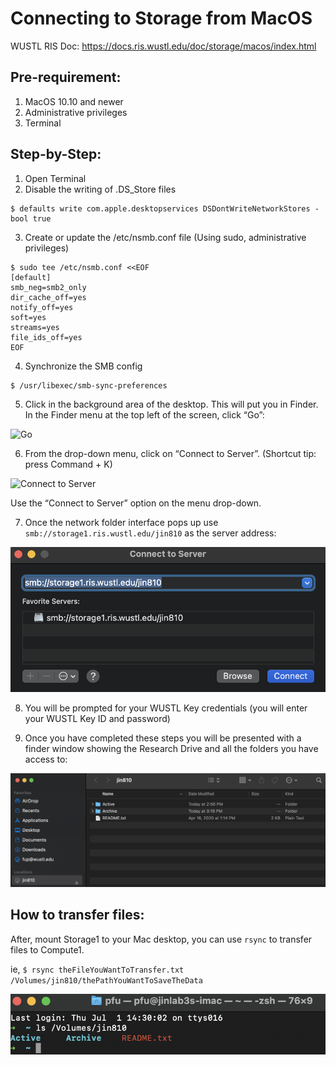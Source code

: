 # Connecting to Storage from MacOS

WUSTL RIS Doc: https://docs.ris.wustl.edu/doc/storage/macos/index.html

## Pre-requirement:

1. MacOS 10.10 and newer
2. Administrative privileges
3. Terminal

## Step-by-Step:

1. Open Terminal
2. Disable the writing of .DS_Store files

```
$ defaults write com.apple.desktopservices DSDontWriteNetworkStores -bool true
```

3. Create or update the /etc/nsmb.conf file (Using sudo, administrative privileges)

```
$ sudo tee /etc/nsmb.conf <<EOF
[default]
smb_neg=smb2_only
dir_cache_off=yes
notify_off=yes
soft=yes
streams=yes
file_ids_off=yes
EOF
```

4. Synchronize the SMB config

```
$ /usr/libexec/smb-sync-preferences
```

5. Click in the background area of the desktop. This will put you in Finder. In the Finder menu at the top left of the screen, click “Go”:

![Go](https://docs.ris.wustl.edu/_images/mac-go-menu.png)

6. From the drop-down menu, click on “Connect to Server”. (Shortcut tip: press Command + K)

![Connect to Server](https://docs.ris.wustl.edu/_images/osx_finder_window.png)

Use the “Connect to Server” option on the menu drop-down.

7. Once the network folder interface pops up use `smb://storage1.ris.wustl.edu/jin810` as the server address:

![network interface](images/connect2server.png?raw=true)

8. You will be prompted for your WUSTL Key credentials (you will enter your WUSTL Key ID and password)

9. Once you have completed these steps you will be presented with a finder window showing the Research Drive and all the folders you have access to:

![successed folder](images/storage1_finder.png?raw=true)

## How to transfer files:

After, mount Storage1 to your Mac desktop, you can use `rsync` to transfer files to Compute1.

ie, `$ rsync theFileYouWantToTransfer.txt /Volumes/jin810/thePathYouWantToSaveTheData`

![storage1 path list in Ternminal](images/storage1_terminal.png?raw=true)
